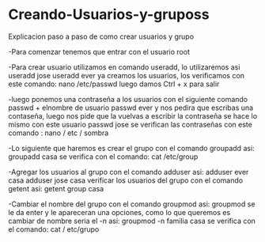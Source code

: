 # Creando-Usuarios-y-gruposs

Explicacion paso a paso de como crear usuarios y grupo

-Para comenzar tenemos que entrar con el usuario root

-Para crear usuario utilizamos en comando useradd, lo utilizaremos asi useradd jose useradd ever ya creamos los usuarios, los verificamos con este comando: nano /etc/passwd luego damos Ctrl + x para salir

-luego ponemos una contraseña a los usuarios con el siguiente comando passwd + elnombre de usuario passwd ever y nos
pedira que escribas una contaseña, luego nos pide que la vuelvas a escribir la contraseña se hace lo mismo con este usuario passwd jose se verifican las contraseñas con este comando : nano / etc / sombra

-Lo siguiente que haremos es crear el grupo con el comando groupadd asi: groupadd casa se verifica con el comando: cat /etc/group

-Agregar los usuarios al grupo con el comando adduser asi: adduser ever casa adduser jose casa verificar los usuarios del grupo con el comando getent asi: getent group casa

-Cambiar el nombre del grupo con el comando groupmod asi: groupmod se le da enter y le apareceran una opciones, como lo que queremos es cambiar de nombre seria el -n asi: groupmod -n familia casa se verifica con el comando: cat / etc/grupo
